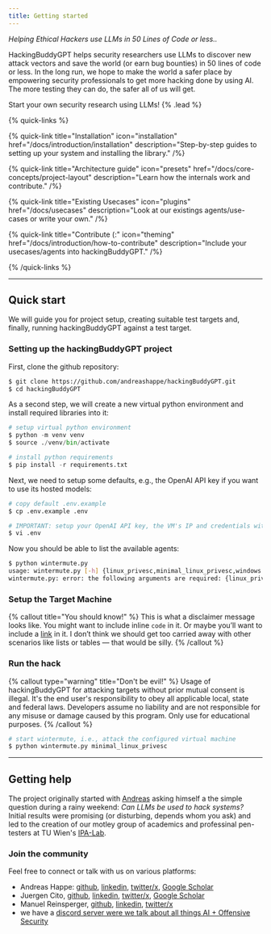 ```yaml
---
title: Getting started
---
```


*Helping Ethical Hackers use LLMs in 50 Lines of Code or less..*

HackingBuddyGPT helps security researchers use LLMs to discover new attack vectors and save the world (or earn bug bounties) in 50 lines of code or less. In the long run, we hope to make the world a safer place by empowering security  professionals to get more hacking done by using AI. The more testing they can do, the safer all of us will get.

Start your own security research using LLMs! {% .lead %}

{% quick-links %}

{% quick-link title="Installation" icon="installation" href="/docs/introduction/installation" description="Step-by-step guides to setting up your system and installing the library." /%}

{% quick-link title="Architecture guide" icon="presets" href="/docs/core-concepts/project-layout" description="Learn how the internals work and contribute." /%}

{% quick-link title="Existing Usecases" icon="plugins" href="/docs/usecases" description="Look at our existings agents/use-cases or write your own." /%}

{% quick-link title="Contribute (:" icon="theming" href="/docs/introduction/how-to-contribute" description="Include your usecases/agents into hackingBuddyGPT." /%}

{% /quick-links %}

---

## Quick start

We will guide you for project setup, creating suitable test targets and, finally, running hackingBuddyGPT against a test target.

### Setting up the hackingBuddyGPT project

First, clone the github repository:

```bash
$ git clone https://github.com/andreashappe/hackingBuddyGPT.git
$ cd hackingBuddyGPT
```

As a second step, we will create a new virtual python environment and install required libraries into it:

```python
# setup virtual python environment
$ python -m venv venv
$ source ./venv/bin/activate

# install python requirements
$ pip install -r requirements.txt
```

Next, we need to setup some defaults, e.g., the OpenAI API key if you want to use its hosted models:

```bash
# copy default .env.example
$ cp .env.example .env

# IMPORTANT: setup your OpenAI API key, the VM's IP and credentials within .env
$ vi .env
```

Now you should be able to list the available agents:

```bash
$ python wintermute.py
usage: wintermute.py [-h] {linux_privesc,minimal_linux_privesc,windows privesc} ...
wintermute.py: error: the following arguments are required: {linux_privesc,windows privesc}
```

### Setup the Target Machine

{% callout title="You should know!" %}
This is what a disclaimer message looks like. You might want to include inline `code` in it. Or maybe you’ll want to include a [link](/) in it. I don’t think we should get too carried away with other scenarios like lists or tables — that would be silly.
{% /callout %}

### Run the hack

{% callout type="warning" title="Don't be evil!" %}
Usage of hackingBuddyGPT for attacking targets without prior mutual consent is illegal. It's the end user's responsibility to obey all applicable local, state and federal laws. Developers assume no liability and are not responsible for any misuse or damage caused by this program. Only use for educational purposes.
{% /callout %}

```bash
# start wintermute, i.e., attack the configured virtual machine
$ python wintermute.py minimal_linux_privesc
```

---

## Getting help

The project originally started with [Andreas](https://github.com/andreashappe) asking himself a the simple question during a rainy weekend: *Can LLMs be used to hack systems?* Initial results were promising (or disturbing, depends whom you ask) and led to the creation of our motley group of academics and professinal pen-testers at TU Wien's [IPA-Lab](https://ipa-lab.github.io/).

### Join the community

Feel free to connect or talk with us on various platforms:

- Andreas Happe: [github](https://github.com/andreashappe), [linkedin](https://at.linkedin.com/in/andreashappe), [twitter/x](https://twitter.com/andreashappe), [Google Scholar](https://scholar.google.at/citations?user=Xy_UZUUAAAAJ&hl=de)
- Juergen Cito, [github](https://github.com/citostyle), [linkedin](https://at.linkedin.com/in/jcito), [twitter/x](https://twitter.com/citostyle), [Google Scholar](https://scholar.google.ch/citations?user=fj5MiWsAAAAJ&hl=en)
- Manuel Reinsperger, [github](https://github.com/Neverbolt), [linkedin](https://www.linkedin.com/in/manuel-reinsperger-7110b8113/), [twitter/x](https://twitter.com/neverbolt)
- we have a [discord server were we talk about all things AI + Offensive Security](https://discord.gg/vr4PhSM8yN)
